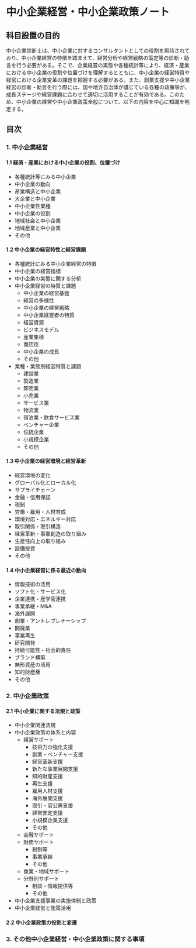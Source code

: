 # 中小企業経営・中小企業政策ノート

## 科目設置の目的
中小企業診断士は、中小企業に対するコンサルタントとしての役割を期待されており、中小企業経営の特徴を踏まえて、経営分析や経営戦略の策定等の診断・助言を行う必要がある。そこで、企業経営の実態や各種統計等により、経済・産業における中小企業の役割や位置づけを理解するとともに、中小企業の経営特質や経営における企業変革の課題を把握する必要がある。また、創業支援や中小企業経営の診断・助言を行う際には、国や地方自治体が講じている各種の政策等が、成長ステージや経営課題に合わせて適切に活用することが有効である。このため、中小企業の経営や中小企業政策全般について、以下の内容を中心に知識を判定する。

## 目次

### 1. 中小企業経営

#### 1.1 経済・産業における中小企業の役割、位置づけ
- 各種統計等にみる中小企業
- 中小企業の動向
- 産業構造と中小企業
- 大企業と中小企業
- 中小企業性業種
- 中小企業の役割
- 地域社会と中小企業
- 地域産業と中小企業
- その他

#### 1.2 中小企業の経営特性と経営課題
- 各種統計にみる中小企業経営の特徴
- 中小企業の経営指標
- 中小企業の実態に関する分析
- 中小企業経営の特質と課題
  - 中小企業の経営基盤
  - 経営の多様性
  - 中小企業の経営戦略
  - 中小企業経営者の特質
  - 経営資源
  - ビジネスモデル
  - 産業集積
  - 商店街
  - 中小企業の成長
  - その他
- 業種・業態別経営特質と課題
  - 建設業
  - 製造業
  - 卸売業
  - 小売業
  - サービス業
  - 物流業
  - 宿泊業・飲食サービス業
  - ベンチャー企業
  - 伝統企業
  - 小規模企業
  - その他

#### 1.3 中小企業の経営環境と経営革新
- 経営環境の変化
- グローバル化とローカル化
- サプライチェーン
- 金融・信用保証
- 税制
- 労働・雇用・人材育成
- 環境対応・エネルギー対応
- 取引関係・取引構造
- 経営革新・事業創造の取り組み
- 生産性向上の取り組み
- 設備投資
- その他

#### 1.4 中小企業経営に係る最近の動向
- 情報技術の活用
- ソフト化・サービス化
- 企業連携・産学官連携
- 事業承継・M&A
- 海外展開
- 創業・アントレプレナーシップ
- 開廃業
- 事業再生
- 研究開発
- 持続可能性・社会的責任
- ブランド構築
- 無形資産の活用
- 知的財産権
- その他

### 2. 中小企業政策

#### 2.1 中小企業に関する法規と政策
- 中小企業関連法規
- 中小企業政策の体系と内容
  - 経営サポート
    - 技術力の強化支援
    - 創業・ベンチャー支援
    - 経営革新支援
    - 新たな事業展開支援
    - 知的財産支援
    - 再生支援
    - 雇用人材支援
    - 海外展開支援
    - 取引・官公需支援
    - 経営安定支援
    - 小規模企業支援
    - その他
  - 金融サポート
  - 財務サポート
    - 税制等
    - 事業承継
    - その他
  - 商業・地域サポート
  - 分野別サポート
    - 相談・情報提供等
    - その他
- 中小企業支援事業の実施体制と政策
- 中小企業経営と施策活用

#### 2.2 中小企業政策の役割と変遷

### 3. その他中小企業経営・中小企業政策に関する事項 